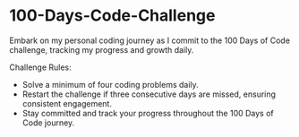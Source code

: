 # 100-Days-Code-Challenge
Embark on my personal coding journey as I commit to the 100 Days of Code challenge, tracking my progress and growth daily.

Challenge Rules:
- Solve a minimum of four coding problems daily.
- Restart the challenge if three consecutive days are missed, ensuring consistent engagement.
- Stay committed and track your progress throughout the 100 Days of Code journey.
